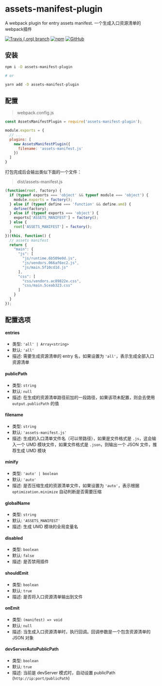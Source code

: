 # assets-manifest-plugin
A webpack plugin for entry assets manifest.
一个生成入口资源清单的webpack插件

[![Travis (.org) branch](https://img.shields.io/travis/peakchen90/assets-manifest-plugin/master.svg)](https://travis-ci.org/peakchen90/assets-manifest-plugin)
[![npm](https://img.shields.io/npm/v/assets-manifest-plugin.svg)](https://www.npmjs.com/package/assets-manifest-plugin)
[![GitHub](https://img.shields.io/github/license/mashape/apistatus.svg)](https://github.com/peakchen90/assets-manifest-plugin/blob/master/LICENSE)

## 安装

```bash
npm i -D assets-manifest-plugin

# or

yarn add -D assets-manifest-plugin
```

## 配置

> webpack.config.js
```js
const AssetsManifestPlugin = require('assets-manifest-plugin');

module.exports = {
  // ...
  plugins: [
    new AssetsManifestPlugin({
      filename: 'assets-manifest.js'
    })
  ]
}
```

打包完成后会输出类似下面的一个文件：
> dist/assets-manifest.js
```js
(function(root, factory) {
  if (typeof exports === 'object' && typeof module === 'object') {
    module.exports = factory();
  } else if (typeof define === 'function' && define.amd) {
    define(factory);
  } else if (typeof exports === 'object') {
    exports['ASSETS_MANIFEST'] = factory();
  } else {
    root['ASSETS_MANIFEST'] = factory();
  }
})(this, function() {
  // assets manifest
  return {
    "main": {
      "js": [
        "js/runtime.6b509e0d.js",
        "js/vendors.066af6ec2.js",
        "js/main.5f10cd1d.js"
      ],
      "css": [
        "css/vendors.ac89822e.css",
        "css/main.5ceab323.css"
      ]
    }
  }
});
```

## 配置选项

#### entries
- 类型: `'all' | Array<string>`
- 默认: `'all'`
- 描述: 需要生成资源清单的 entry 名，如果设置为 `'all'`，表示生成全部入口资源清单

#### publicPath
- 类型: `string`
- 默认: `null`
- 描述: 在生成的资源清单路径前加的一段路径，如果该项未配置，则会去使用 `output.publicPath` 的值

#### filename
- 类型: `string`
- 默认: `'assets-manifest.js'`
- 描述: 生成的入口清单文件名（可以带路径），如果是文件格式是 `.js`，这会输入一个 UMD 模块文件，如果文件格式是 `.json`，则输出一个 JSON 文件，推荐生成 UMD 模块

#### minify
- 类型: `'auto' | boolean`
- 默认: `'auto'`
- 描述: 是否压缩生成的资源清单文件，如果设置为 `'auto'`，表示根据 `optimization.minimize` 自动判断是否需要压缩

#### globalName
- 类型: `string`
- 默认: `'ASSETS_MANIFEST'`
- 描述: 生成 UMD 模块的全局变量名

#### disabled
- 类型: `boolean`
- 默认: `false`
- 描述: 是否禁用插件

#### shouldEmit
- 类型: `boolean`
- 默认: `true`
- 描述: 是否将入口资源清单输出到文件

#### onEmit
- 类型: `(manifest) => void`
- 默认: `null`
- 描述: 当生成入口资源清单时，执行回调。回调参数是一个包含资源清单的 JSON 对象

#### devServerAutoPublicPath
- 类型: `boolean`
- 默认: `true`
- 描述: 当前是 devServer 模式时，自动设置 publicPath (`http://ip:port/publicPath`)
